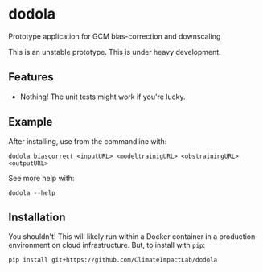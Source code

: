 # dodola

Prototype application for GCM bias-correction and downscaling

This is an unstable prototype. This is under heavy development.

## Features


* Nothing! The unit tests might work if you're lucky.

## Example

After installing, use from the commandline with:

```shell
dodola biascorrect <inputURL> <modeltrainigURL> <obstrainingURL> <outputURL>
```

See more help with:
```shell
dodola --help    
```

## Installation

You shouldn't! This will likely run within a Docker container in a production environment on cloud infrastructure. But, to install with `pip`:
```shell
pip install git+https://github.com/ClimateImpactLab/dodola
```
